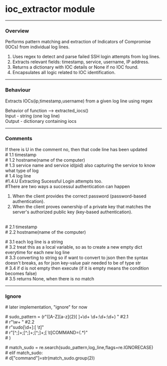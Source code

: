# ioc_extractor module

---
### Overview

 Performs pattern matching and extraction of Indicators of Compromise (IOCs) from individual log lines.<br>
1. Uses regex to detect and parse failed SSH login attempts from log lines.
2. Extracts relevant fields: timestamp, service, username, IP address.
3. Returns a dictionary with IOC details or None if no IOC found.
4. Encapsulates all logic related to IOC identification.
---
### Behaviour
Extracts IOCs(ip,timestamp,username) from a given log line using regex

Behavior of function --> extracted_iocs()<br>
Input - string (one log line)<br>
Output - dictionary containing iocs<br>

---
### Comments
If there is U in the comment no, then that code line has been updated<br>
\# 1.1 timestamp<br>
\# 1.2 hostname(name of the computer)<br>
\# 1.3 service name and service id(pid) also capturing the service to know what type of log<br>
\# 1.4 log line<br>
\#1.4.U Extracting Sucessful Login attempts too. <br>
\#There are two ways a successul authentication can happen<br>
1. When the client provides the correct password (password-based authentication).<br>
2. When the client proves ownership of a private key that matches the server's authorized public key (key-based authentication).<br><br>



\# 2.1 timestamp<br>
\# 2.2 hostname(name of the computer)<br>

\# 3.1 each log line is a string<br>
\# 3.2 treat this as a local variable, so as to create a new empty dict everytime for each new log line<br>
\# 3.3 converting to string so if want to convert to json then the syntax doesn't breaks, as for json key-value pair needed to be of type str<br>
\# 3.4 if d is not empty then execute (if it is empty means the condition becomes false)<br>
\# 3.5 returns None, when there is no match<br>

---
### Ignore <br>
\# later implementation, "ignore" for now<br>

\# sudo_pattern = (r"([A-Z][a-z]{2}[ ]+\d+ \d+\:\d+\:\d+) "     \#2.1 <br>
\#  r"\w+ "                                                     \#2.2 <br>
\#  r"sudo\[\d+\]\:[ \t]"                     <br>
\#  r"[^;]+\;[^;]+\;[^;]+\;[ \t]COMMAND=(.*)" <br> 
\# )                                          <br>

\# match_sudo = re.search(sudo_pattern,log_line,flags=re.IGNORECASE)<br>
\#  elif match_sudo:<br>
\#         d["command"]=str(match_sudo.group(2))<br>
       
  
